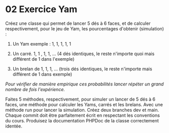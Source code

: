 # 02 Exercice Yam

Créez une classe qui permet de lancer 5 dés à 6 faces, et de calculer respectivement, pour le jeu de Yam, les pourcentages d'obtenir (simulation) :

1. Un Yam exemple : 1, 1, 1, 1, 1

2. Un carré. 1, 1 , 1, 1, ... (4 dés identiques, le reste n'importe quoi mais différent de 1 dans l'exemple)

3. Un brelan de 1, 1, 1, ... (trois dés identiques, le reste n'importe mais différent de 1 dans exemple)

*Pour vérifier de manière empirique ces probabilités lancer répéter un grand nombre de fois l'expérience.*

Faites 5 méthodes, respectivement, pour simuler un lancer de 5 dés à 6 faces, une méthode pour calculer les Yams, carrés et les brelans. Avec une méthode run pour lancer la simulation.
Créez deux branches dev et main. Chaque commit doit être parfaitement écrit en respectant les conventions du cours. Produisez la documentation PHPDoc de la classe correctement identée.
